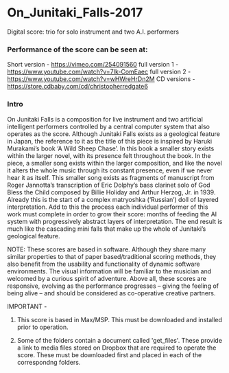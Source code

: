# On_Junitaki_Falls-2017
Digital score: trio for solo instrument and two A.I. performers

### Performance of the score can be seen at:
Short version - https://vimeo.com/254091560
full version 1 - https://www.youtube.com/watch?v=7Ik-ComEaec
full version 2 - https://www.youtube.com/watch?v=wHWreHrDn2M
CD versions - https://store.cdbaby.com/cd/christopherredgate6


### Intro
On Junitaki Falls is a composition for live instrument and two artificial intelligent performers controlled by a central computer system that also operates as the score. Although Junitaki Falls exists as a geological feature in Japan, the reference to it as the title of this piece is inspired by Haruki Murakami’s book ‘A Wild Sheep Chase’. In this book a smaller story exists within the larger novel, with its presence felt throughout the book. In the piece, a smaller song exists within the larger composition, and like the novel it alters the whole music through its constant presence, even if we never hear it as itself. This smaller song exists as fragments of manuscript from Roger Jannotta’s transcription of Eric Dolphy’s bass clarinet solo of God Bless the Child composed by Billie Holiday and Arthur Herzog, Jr. in 1939. Already this is the start of a complex matryoshka (‘Russian’) doll of layered interpretation. Add to this the process each individual performer of this work must complete in order to grow their score: months of feeding the AI system with progressively abstract layers of interpretation. The end result is much like the cascading mini falls that make up the whole of Junitaki’s geological feature.

NOTE: These scores are based in software. Although they share many similar properties to that of paper based/traditional scoring methods, they also benefit from the usability and functionality of dynamic software environments. The visual information will be familiar to the musician and welcomed by a curious spirit of adventure. Above all, these scores are responsive, evolving as the performance progresses – giving the feeling of being alive – and should be considered as co-operative creative partners.

IMPORTANT -

1) This score is based in Max/MSP. This must be downloaded and installed prior to operation.

2) Some of the folders contain a document called 'get_files'. These provide a link to media files stored on Dropbox that are required to operate the score. These must be downloaded first and placed in each of the correspondng folders.




